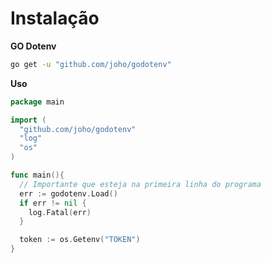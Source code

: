 # Instalação

**GO Dotenv**

```zsh
go get -u "github.com/joho/godotenv"
```

**Uso**

```go
package main

import (
  "github.com/joho/godotenv"
  "log"
  "os"
)

func main(){
  // Importante que esteja na primeira linha do programa
  err := godotenv.Load()
  if err != nil {
    log.Fatal(err)
  }

  token := os.Getenv("TOKEN")
}
```

